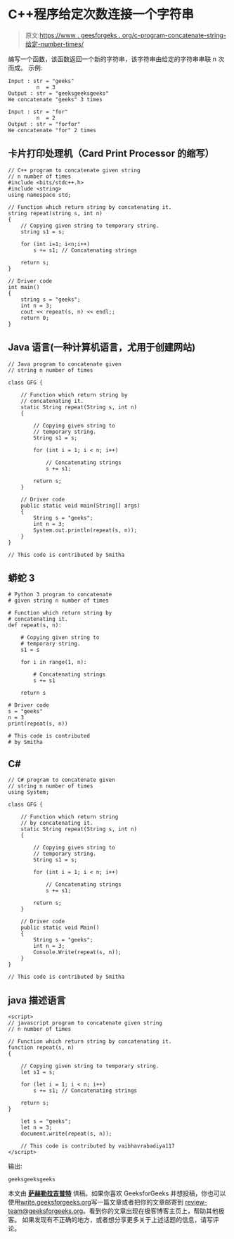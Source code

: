 # C++程序给定次数连接一个字符串

> 原文:[https://www . geesforgeks . org/c-program-concatenate-string-给定-number-times/](https://www.geeksforgeeks.org/c-program-concatenate-string-given-number-times/)

编写一个函数，该函数返回一个新的字符串，该字符串由给定的字符串串联 n 次而成。
示例:

```
Input : str = "geeks"
         n  = 3
Output : str = "geeksgeeksgeeks"
We concatenate "geeks" 3 times

Input : str = "for"
         n  = 2
Output : str = "forfor"
We concatenate "for" 2 times
```

## 卡片打印处理机（Card Print Processor 的缩写）

```
// C++ program to concatenate given string
// n number of times
#include <bits/stdc++.h>
#include <string>
using namespace std;

// Function which return string by concatenating it.
string repeat(string s, int n)
{
    // Copying given string to temporary string.
    string s1 = s;

    for (int i=1; i<n;i++)
        s += s1; // Concatenating strings

    return s;
}

// Driver code
int main()
{
    string s = "geeks";
    int n = 3;
    cout << repeat(s, n) << endl;;
    return 0;
}
```

## Java 语言(一种计算机语言，尤用于创建网站)

```
// Java program to concatenate given
// string n number of times

class GFG {

    // Function which return string by
    // concatenating it.
    static String repeat(String s, int n)
    {

        // Copying given string to
        // temporary string.
        String s1 = s;

        for (int i = 1; i < n; i++)

            // Concatenating strings
            s += s1;

        return s;
    }

    // Driver code
    public static void main(String[] args)
    {
        String s = "geeks";
        int n = 3;
        System.out.println(repeat(s, n));
    }
}

// This code is contributed by Smitha
```

## 蟒蛇 3

```
# Python 3 program to concatenate
# given string n number of times

# Function which return string by
# concatenating it.
def repeat(s, n):

    # Copying given string to
    # temporary string.
    s1 = s

    for i in range(1, n):

        # Concatenating strings
        s += s1

    return s

# Driver code
s = "geeks"
n = 3
print(repeat(s, n))

# This code is contributed
# by Smitha
```

## C#

```
// C# program to concatenate given
// string n number of times
using System;

class GFG {

    // Function which return string
    // by concatenating it.
    static String repeat(String s, int n)
    {

        // Copying given string to
        // temporary string.
        String s1 = s;

        for (int i = 1; i < n; i++)

            // Concatenating strings
            s += s1;

        return s;
    }

    // Driver code
    public static void Main()
    {
        String s = "geeks";
        int n = 3;
        Console.Write(repeat(s, n));
    }
}

// This code is contributed by Smitha
```

## java 描述语言

```
<script>
// javascript program to concatenate given string
// n number of times

// Function which return string by concatenating it.
function repeat(s, n)
{

    // Copying given string to temporary string.
    let s1 = s;

    for (let i = 1; i < n; i++)
        s += s1; // Concatenating strings

    return s;
}

    let s = "geeks";
    let n = 3;
    document.write(repeat(s, n));

    // This code is contributed by vaibhavrabadiya117
</script>
```

输出:

```
geeksgeeksgeeks
```

本文由 [**萨赫勒拉吉普特**](https://www.linkedin.com/in/sahil-rajput-3ba2b3134/) 供稿。如果你喜欢 GeeksforGeeks 并想投稿，你也可以使用[write.geeksforgeeks.org](https://write.geeksforgeeks.org)写一篇文章或者把你的文章邮寄到 review-team@geeksforgeeks.org。看到你的文章出现在极客博客主页上，帮助其他极客。
如果发现有不正确的地方，或者想分享更多关于上述话题的信息，请写评论。